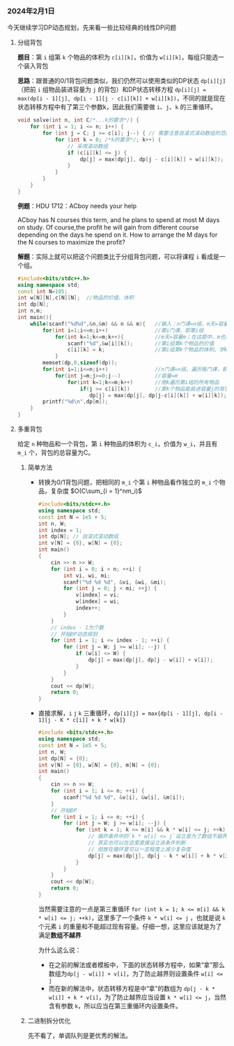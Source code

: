 ### 2024年2月1日

今天继续学习DP动态规划，先来看一些比较经典的线性DP问题

1. 分组背包

   **题目**：第 `i` 组第 `k` 个物品的体积为 `c[i][k]`，价值为 `w[i][k]`，每组只能选一个装入背包

   **思路**：跟普通的0/1背包问题类似，我们仍然可以使用类似的DP状态 `dp[i][j]` （把前 `i` 组物品装进容量为 `j` 的背包）和DP状态转移方程 `dp[i][j] = max(dp[i - 1][j], dp[i - 1][j - c[i][k]] + w[i][k])`，不同的就是现在状态转移方程中有了第三个参数k，因此我们需要做 `i`、`j`、`k` 的三重循环。

   ```c++
   void solve(int n, int C/*...k的要求*/) {
       for (int i = 1; i <= n; i++) {
           for (int j = C; j >= c[i]; j--) { // 需要注意自滚式滚动数组的范围 从C递减到c[i]
               for (int k = 0; /*k的要求*/; k++) {
                   // 采用滚动数组
                   if (c[i][k] <= j) {
                       dp[j] = max(dp[j], dp[j - c[i][k]] + w[i][k]);
                   }
               }
           }
       }
   }
   ```

   **例题**：HDU 1712：ACboy needs your help

   ACboy has N courses this term, and he plans to spend at most M days on study. Of course,the profit he will gain from different course depending on the days he spend on it. How to arrange the M days for the N courses to maximize the profit?

   **解题**：实际上就可以把这个问题类比于分组背包问题，可以将课程 `i` 看成是一个组。

   ```c++
   #include<bits/stdc++.h>
   using namespace std;
   const int N=105;
   int w[N][N],c[N][N];  //物品的价值、体积
   int dp[N];
   int n,m;
   int main(){
       while(scanf("%d%d",&n,&m) && n && m){   //输入：n门课=n组，m天=容量m
           for(int i=1;i<=n;i++)               //第i门课，即第i组
               for(int k=1;k<=m;k++){          //m天=容量m；在这题中，m也是第i组的物品个数
                   scanf("%d",&w[i][k]);       //第i组第k个物品的价值
                   c[i][k] = k;                //第i组第k个物品的体积。学k天才能得分，体积就是k
               }
           memset(dp,0,sizeof(dp));
           for(int i=1;i<=n;i++)               //n门课=n组。遍历每门课，即遍历每个组
               for(int j=m;j>=0;j--)           //容量=m
                   for(int k=1;k<=m;k++)       //用k遍历第i组的所有物品
                       if(j >= c[i][k])        //第k个物品能装进容量j的背包
                          dp[j] = max(dp[j], dp[j-c[i][k]] + w[i][k]);//第i组第k个
           printf("%d\n",dp[m]);
       }
   }
   ```

2. 多重背包

   给定 `n` 种物品和一个背包，第 `i` 种物品的体积为 `c_i`，价值为 `w_i`，并且有 `m_i` 个，背包的总容量为C。

   1. 简单方法

      - 转换为0/1背包问题，把相同的 `m_i` 个第 `i` 种物品看作独立的 `m_i` 个物品，复杂度 $O(C\sum_{i = 1}^nm_i)$

        ```c++
        #include<bits/stdc++.h>
        using namespace std;
        const int N = 1e5 + 5;
        int n, W;
        int index = 1;
        int dp[N]; // 自滚式滚动数组
        int v[N] = {0}, w[N] = {0};
        int main()
        {
            cin >> n >> W;
            for (int i = 0; i < n; ++i) {
                int vi, wi, mi;
                scanf("%d %d %d", &vi, &wi, &mi);
                for (int j = 0; j < mi; ++j) {
                    v[index] = vi;
                    w[index] = wi;
                    index++;
                }
            }
            // index - 1为个数
            // 开始DP动态规划
            for (int i = 1; i <= index - 1; ++i) {
                for (int j = W; j >= w[i]; --j) {
                    if (w[i] <= W) {
                        dp[j] = max(dp[j], dp[j - w[i]] + v[i]);
                    }
                }
            }
            cout << dp[W];
            return 0;
        }
        ```

      - 直接求解，`i` `j` `k` 三重循环，`dp[i][j] = max{dp[i - 1][j], dp[i - 1][j - K * c[i]] + k * w[k]}`

        ```c++
        #include <bits/stdc++.h>
        using namespace std;
        const int N = 1e5 + 5;
        int n, W;
        int dp[N] = {0};
        int v[N] = {0}, w[N] = {0}, m[N] = {0};
        int main()
        {
            cin >> n >> W;
            for (int i = 1; i <= n; ++i) {
                scanf("%d %d %d", &v[i], &w[i], &m[i]);
            }
            // 开始DP
            for (int i = 1; i <= n; ++i) {
                for (int j = W; j >= w[i]; --j) {
                    for (int k = 1; k <= m[i] && k * w[i] <= j; ++k) {
                        // 循环条件中的`k * w[i] <= j`设立是为了数组不越界
                        // 其实也可以在这里直接设立该条件判断
                        // 但放在循环里可以一定程度上减少复杂度
                        dp[j] = max(dp[j], dp[j - k * w[i]] + k * v[i]);
                    }
                }
            }
            cout << dp[W];
            return 0;
        }
        ```
        
        当然需要注意的一点是第三重循环 `for (int k = 1; k <= m[i] && k * w[i] <= j; ++k)`，这里多了一个条件 `k * w[i] <= j` ，也就是说 `k` 个元素 `i` 的重量和不能超过现有容量。仔细一想，这里应该就是为了满足**数组不越界**
        
        为什么这么说：
        
        - 在之前的解法或者模板中，下面的状态转移方程中，如果“拿”那么数组为`dp[j - w[i]] + v[i]`，为了防止越界则设置条件 `w[i] <= j`
        - 而在新的解法中，状态转移方程是中“拿”的数组为 `dp[j - k * w[i]] + k * v[i]`，为了防止越界应当设置 `k * w[i] <= j`，当然含有参数 `k`，所以应当在第三重循环内设置条件。
   
   2. 二进制拆分优化
   
      先不看了，单调队列是更优秀的解法。

